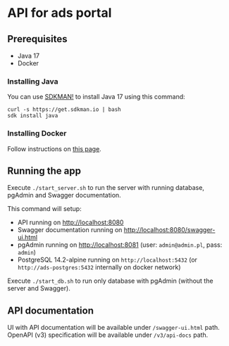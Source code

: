 # API for ads portal

## Prerequisites

- Java 17
- Docker

### Installing Java

You can use [SDKMAN!](https://sdkman.io/) to install Java 17 using this command:
```shell
curl -s https://get.sdkman.io | bash
sdk install java
```

### Installing Docker

Follow instructions on [this page](https://docs.docker.com/get-docker/).

## Running the app

Execute `./start_server.sh` to run the server with running database, pgAdmin and Swagger documentation.

This command will setup:

- API running on [http://localhost:8080](http://localhost:8080)
- Swagger documentation running on [http://localhost:8080/swagger-ui.html](http://localhost:8080/swagger-ui.html)
- pgAdmin running on [http://localhost:8081](http://localhost:8081) (user: `admin@admin.pl`, pass: `admin`)
- PostgreSQL 14.2-alpine running on `http://localhost:5432` (or `http://ads-postgres:5432` internally on docker network)

Execute `./start_db.sh` to run only database with pgAdmin (without the server and Swagger).

## API documentation

UI with API documentation will be available under `/swagger-ui.html` path. OpenAPI (v3) specification will be available under `/v3/api-docs` path.
